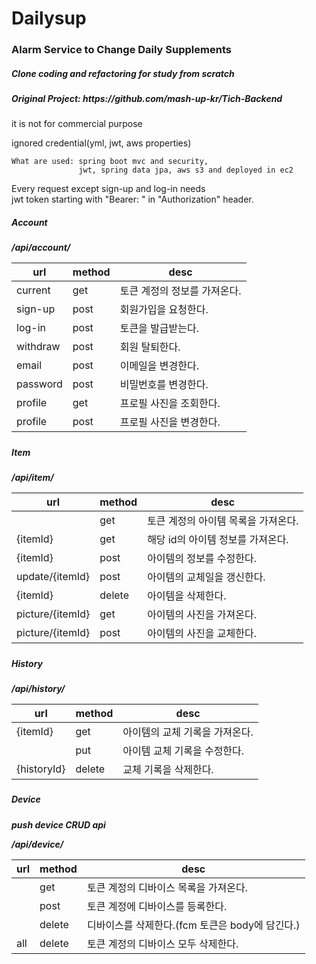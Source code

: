 
<h1>Dailysup</h1>
<h3>Alarm Service to Change Daily Supplements </h3>
<h5>Clone coding and refactoring for study from scratch</h5>
<h5>Original Project: https://github.com/mash-up-kr/Tich-Backend</h5>

<div>
    <p>it is not for commercial purpose</p>
    <p>ignored credential(yml, jwt, aws properties)</p>

    What are used: spring boot mvc and security,
                   jwt, spring data jpa, aws s3 and deployed in ec2

Every request except sign-up and log-in needs <br/>
jwt token starting with "Bearer: " in "Authorization" header. 

</div>

<h5>Account<h5/>

/api/account/

|url|method|desc|
|---|---|---|
|current|get|토큰 계정의 정보를 가져온다.|
|sign-up|post|회원가입을 요청한다.|
|log-in|post|토큰을 발급받는다.|
|withdraw|post|회원 탈퇴한다.|
|email|post|이메일을 변경한다.|
|password|post|비밀번호를 변경한다.|
|profile|get|프로필 사진을 조회한다.|
|profile|post|프로필 사진을 변경한다.|



<h5>Item<h5/>

/api/item/

|url|method|desc|
|---|---|---|
| |get|토큰 계정의 아이템 목록을 가져온다.|
|{itemId}|get|해당 id의 아이템 정보를 가져온다.|
|{itemId}|post|아이템의 정보를 수정한다.|
|update/{itemId}|post|아이템의 교체일을 갱신한다.|
|{itemId}|delete|아이템을 삭제한다.|
|picture/{itemId}|get|아이템의 사진을 가져온다.|
|picture/{itemId}|post|아이템의 사진을 교체한다.|


<h5>History<h5/>

/api/history/

|url|method|desc|
|---|---|---|
|{itemId}|get|아이템의 교체 기록을 가져온다.|
| |put|아이템 교체 기록을 수정한다.|
|{historyId}|delete|교체 기록을 삭제한다.|


<h5>Device<h5/>

push device CRUD api

/api/device/

|url|method|desc|
|---|---|---|
| |get|토큰 계정의 디바이스 목록을 가져온다.|
| |post|토큰 계정에 디바이스를 등록한다.|
| |delete|디바이스를 삭제한다.(fcm 토큰은 body에 담긴다.)|
|all|delete|토큰 계정의 디바이스 모두 삭제한다.|



